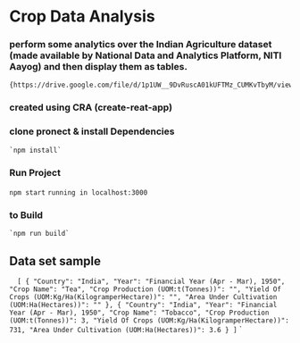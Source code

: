 # Crop Data Analysis

### perform some analytics over the Indian Agriculture dataset (made available by National Data and Analytics Platform, NITI Aayog) and then display them as tables.
    {https://drive.google.com/file/d/1p1UW__9DvRuscA01kUFTMz_CUMKvTbyM/view}

### created using CRA (create-reat-app)

### clone pronect & install Dependencies
    `npm install`

### Run Project 
   `npm start`
   `running in localhost:3000 `

### to Build
    `npm run build`

## Data set sample

`   [
    {
      "Country": "India",
      "Year": "Financial Year (Apr - Mar), 1950",
      "Crop Name": "Tea",
      "Crop Production (UOM:t(Tonnes))": "",
      "Yield Of Crops (UOM:Kg/Ha(KilogramperHectare))": "",
      "Area Under Cultivation (UOM:Ha(Hectares))": ""
    },
    {
      "Country": "India",
      "Year": "Financial Year (Apr - Mar), 1950",
      "Crop Name": "Tobacco",
      "Crop Production (UOM:t(Tonnes))": 3,
      "Yield Of Crops (UOM:Kg/Ha(KilogramperHectare))": 731,
      "Area Under Cultivation (UOM:Ha(Hectares))": 3.6
    }
    ]
`
    `
